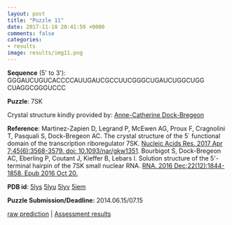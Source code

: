 ```yaml
---
layout: post
title: "Puzzle 11"
date: 2017-11-18 20:41:59 +0000
comments: false
categories: 
- results
image: results/img11.png
---
```

**Sequence** (5' to 3'): 
GGGAUCUGUCACCCCAUUGAUCGCCUUCGGGCUGAUCUGGCUGG    
CUAGGCGGGUCCC

**Puzzle**:
7SK 

Crystal structure kindly provided by: [Anne-Catherine Dock-Bregeon](https://www.researchgate.net/profile/Anne_Catherine_Dock-Bregeon)

**Reference**:
Martinez-Zapien D, Legrand P, McEwen AG, Proux F, Cragnolini T, Pasquali S, Dock-Bregeon AC. The crystal structure of the 5΄ functional domain of the transcription riboregulator 7SK. [Nucleic Acids Res. 2017 Apr 7;45(6):3568-3579. doi: 10.1093/nar/gkw1351](https://academic.oup.com/nar/article/45/6/3568/2900188).
Bourbigot S, Dock-Bregeon AC, Eberling P, Coutant J, Kieffer B, Lebars I. Solution structure of the 5'-terminal hairpin of the 7SK small nuclear RNA. [RNA. 2016 Dec;22(12):1844-1858. Epub 2016 Oct 20.](http://www.rnajournal.org/cgi/pmidlookup?view=long&pmid=27852926)

**PDB id**: [5lys](http://www.rcsb.org/pdb/explore/explore.do?structureId=5lys)  [5lyu](http://www.rcsb.org/pdb/explore/explore.do?structureId=5lyu) [5lyv](http://www.rcsb.org/pdb/explore/explore.do?structureId=5lyv)
[5iem](http://www.rcsb.org/pdb/explore/explore.do?structureId=5iem)

**Puzzle Submission/Deadline:** 2014.06.15/07.15

[raw prediction](https://github.com/rnapuzzles/rnapuzzles.github.io/tree/master/data/PZ11/pdb)    &#124;   [Assessment results](/table/2000/01/01/PZ11-3d/)

